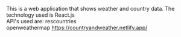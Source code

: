 
This is a web application that shows weather and country data. The technology used is React.js
<br>API's used are:
rescountries<br>
openweathermap
https://countryandweather.netlify.app/

